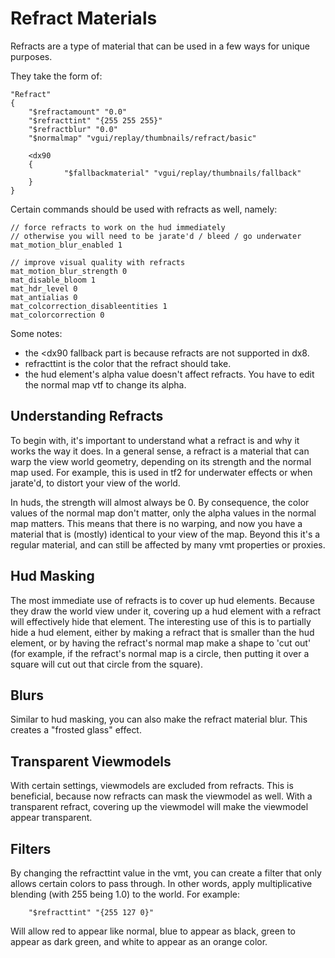 # Refract Materials

Refracts are a type of material that can be used in a few ways for unique purposes.

They take the form of:
```
"Refract"
{
	"$refractamount" "0.0"
	"$refracttint" "{255 255 255}"
	"$refractblur" "0.0"
	"$normalmap" "vgui/replay/thumbnails/refract/basic"
	
	<dx90
	{
		 	"$fallbackmaterial" "vgui/replay/thumbnails/fallback"
	}
}
```

Certain commands should be used with refracts as well, namely:
```
// force refracts to work on the hud immediately
// otherwise you will need to be jarate'd / bleed / go underwater
mat_motion_blur_enabled 1

// improve visual quality with refracts
mat_motion_blur_strength 0
mat_disable_bloom 1
mat_hdr_level 0
mat_antialias 0
mat_colcorrection_disableentities 1
mat_colorcorrection 0
```

Some notes:
* the <dx90 fallback part is because refracts are not supported in dx8.
* refracttint is the color that the refract should take.
* the hud element's alpha value doesn't affect refracts. You have to edit the normal map vtf to change its alpha.

## Understanding Refracts

To begin with, it's important to understand what a refract is and why it works the way it does. In a general sense, a refract is a material that can warp the view world geometry, depending on its strength and the normal map used. For example, this is used in tf2 for underwater effects or when jarate'd, to distort your view of the world.

In huds, the strength will almost always be 0. By consequence, the color values of the normal map don't matter, only the alpha values in the normal map matters. This means that there is no warping, and now you have a material that is (mostly) identical to your view of the map. Beyond this it's a regular material, and can still be affected by many vmt properties or proxies.

## Hud Masking

The most immediate use of refracts is to cover up hud elements. Because they draw the world view under it, covering up a hud element with a refract will effectively hide that element. The interesting use of this is to partially hide a hud element, either by making a refract that is smaller than the hud element, or by having the refract's normal map make a shape to 'cut out' (for example, if the refract's normal map is a circle, then putting it over a square will cut out that circle from the square).

## Blurs

Similar to hud masking, you can also make the refract material blur. This creates a "frosted glass" effect.

## Transparent Viewmodels

With certain settings, viewmodels are excluded from refracts. This is beneficial, because now refracts can mask the viewmodel as well. With a transparent refract, covering up the viewmodel will make the viewmodel appear transparent.

## Filters

By changing the refracttint value in the vmt, you can create a filter that only allows certain colors to pass through. In other words, apply multiplicative blending (with 255 being 1.0) to the world. For example:
```
	"$refracttint" "{255 127 0}"
```
Will allow red to appear like normal, blue to appear as black, green to appear as dark green, and white to appear as an orange color.